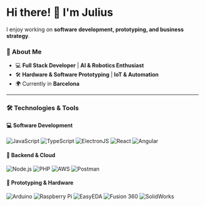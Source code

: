 # Hi there! 👋 I'm Julius

I enjoy working on **software development, prototyping, and business strategy**.

### 🚀 About Me  
- 💻 **Full Stack Developer** | **AI & Robotics Enthusiast**  
- 🛠 **Hardware & Software Prototyping** | **IoT & Automation**  
- 🌍 Currently in **Barcelona** 

---

### 🛠 **Technologies & Tools**  

#### **💻 Software Development**  
![JavaScript](https://img.shields.io/badge/-JavaScript-F7DF1E?logo=javascript&logoColor=black&style=flat)
![TypeScript](https://img.shields.io/badge/-TypeScript-007ACC?logo=typescript&logoColor=white&style=flat)
![ElectronJS](https://img.shields.io/badge/-ElectronJS-47848F?logo=electron&logoColor=white&style=flat)
![React](https://img.shields.io/badge/-React-61DAFB?logo=react&logoColor=white&style=flat)
![Angular](https://img.shields.io/badge/-Angular-DD0031?logo=angular&logoColor=white&style=flat)

#### **🔧 Backend & Cloud**  
![Node.js](https://img.shields.io/badge/-Node.js-339933?logo=node.js&logoColor=white&style=flat)
![PHP](https://img.shields.io/badge/-PHP-777BB4?logo=php&logoColor=white&style=flat)
![AWS](https://img.shields.io/badge/-AWS-232F3E?logo=amazon-aws&logoColor=white&style=flat)
![Postman](https://img.shields.io/badge/-Postman-FF6C37?logo=postman&logoColor=white&style=flat)

#### **🤖 Prototyping & Hardware**  
![Arduino](https://img.shields.io/badge/-Arduino-00979D?logo=arduino&logoColor=white&style=flat)
![Raspberry Pi](https://img.shields.io/badge/-RaspberryPi-C51A4A?logo=raspberry-pi&logoColor=white&style=flat)
![EasyEDA](https://img.shields.io/badge/-EasyEDA-4A90E2?logo=easyeda&logoColor=white&style=flat)
![Fusion 360](https://img.shields.io/badge/-Fusion360-FAA61A?logo=autodesk&logoColor=white&style=flat)
![SolidWorks](https://img.shields.io/badge/-SolidWorks-FF0000?logo=solidworks&logoColor=white&style=flat)
